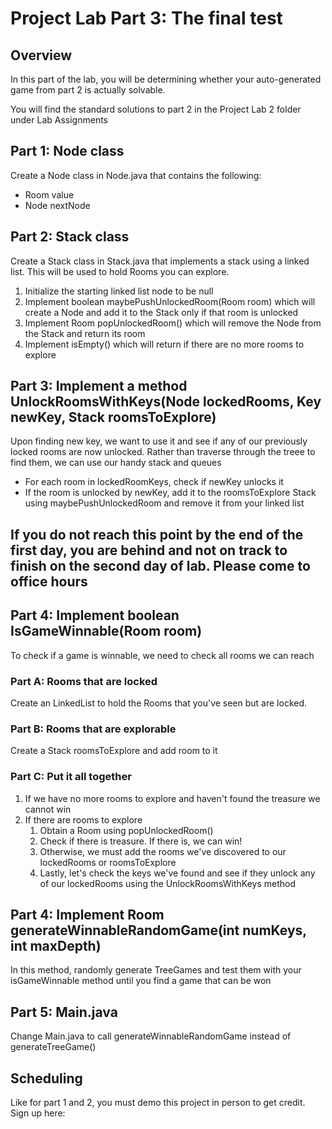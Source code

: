 # Project Lab Part 3: The final test

## Overview
In this part of the lab, you will be determining whether your auto-generated game from part 2 is actually solvable.


You will find the standard solutions to part 2 in the Project Lab 2 folder under Lab Assignments

## Part 1: Node class
Create a Node class in Node.java that contains the following:
* Room value
* Node nextNode
## Part 2: Stack class
Create a Stack class in Stack.java that implements a stack using a linked list. This will be used to hold Rooms you can explore.
1) Initialize the starting linked list node to be null
2) Implement boolean maybePushUnlockedRoom(Room room) which will create a Node and add it to the Stack only if that room is unlocked
3) Implement Room popUnlockedRoom() which will remove the Node from the Stack and return its room
4) Implement isEmpty() which will return if there are no more rooms to explore

## Part 3: Implement a method UnlockRoomsWithKeys(Node lockedRooms, Key newKey, Stack roomsToExplore)
Upon finding new key, we want to use it and see if any of our previously locked rooms are now unlocked. Rather than traverse through the treee to find them, we can use our handy stack and queues
* For each room in lockedRoomKeys, check if newKey unlocks it
* If the room is unlocked by newKey, add it to the roomsToExplore Stack using maybePushUnlockedRoom and remove it from your linked list

## If you do not reach this point by the end of the first day, you are behind and not on track to finish on the second day of lab. Please come to office hours

## Part 4: Implement boolean IsGameWinnable(Room room)
To check if a game is winnable, we need to check all rooms we can reach
### Part A: Rooms that are locked
Create an LinkedList to hold the Rooms that you've seen but are locked. 

### Part B: Rooms that are explorable
Create a Stack roomsToExplore and add room to it

### Part C: Put it all together
1) If we have no more rooms to explore and haven't found the treasure we cannot win
2) If there are rooms to explore
    1) Obtain a Room using popUnlockedRoom()
    2) Check if there is treasure. If there is, we can win!
    3) Otherwise, we must add the rooms we've discovered to our lockedRooms or roomsToExplore
    4) Lastly, let's check the keys we've found and see if they unlock any of our lockedRooms using the UnlockRoomsWithKeys method


## Part 4: Implement Room generateWinnableRandomGame(int numKeys, int maxDepth)
In this method, randomly generate TreeGames and test them with your isGameWinnable method until you find a game that can be won

## Part 5: Main.java
Change Main.java to call generateWinnableRandomGame instead of generateTreeGame()

## Scheduling
Like for part 1 and 2, you must demo this project in person to get credit. Sign up here:
